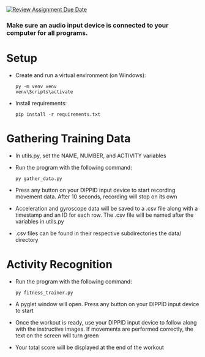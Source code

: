 [![Review Assignment Due Date](https://classroom.github.com/assets/deadline-readme-button-22041afd0340ce965d47ae6ef1cefeee28c7c493a6346c4f15d667ab976d596c.svg)](https://classroom.github.com/a/EppqwQTz)

### Make sure an audio input device is connected to your computer for all programs.

# Setup
- Create and run a virtual environment (on Windows):
    ```
    py -m venv venv
    venv\Scripts\activate
    ```

- Install requirements:

    ```
    pip install -r requirements.txt
    ```

# Gathering Training Data
- In utils.py, set the NAME, NUMBER, and ACTIVITY variables
- Run the program with the following command:

    ```
    py gather_data.py
    ```

- Press any button on your DIPPID input device to start recording movement data. After 10 seconds, recording will stop on its own
- Acceleration and gyroscope data will be saved to a .csv file along with a timestamp and an ID for each row. The .csv file will be named after the variables in utils.py
- .csv files can be found in their respective subdirectories the data/ directory

# Activity Recognition
- Run the program with the following command:

    ```
    py fitness_trainer.py
    ```

- A pyglet window will open. Press any button on your DIPPID input device to start
- Once the workout is ready, use your DIPPID input device to follow along with the instructive images. If movements are performed correctly, the text on the screen will turn green
- Your total score will be displayed at the end of the workout